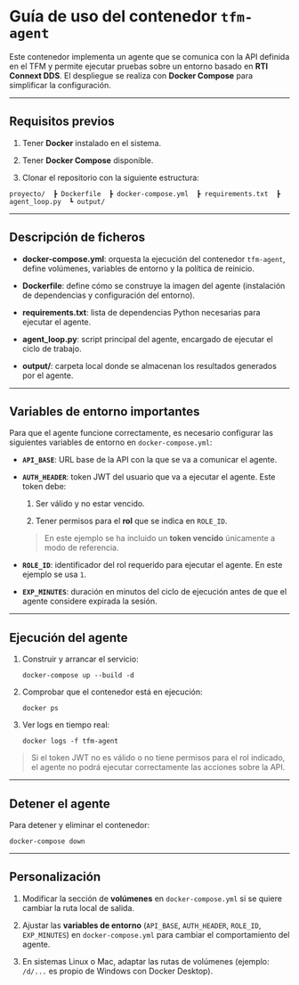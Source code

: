 # Guía de uso del contenedor `tfm-agent`

Este contenedor implementa un agente que se comunica con la API definida en el TFM y permite ejecutar pruebas sobre un entorno basado en **RTI Connext DDS**.
El despliegue se realiza con **Docker Compose** para simplificar la configuración.

---

## Requisitos previos

1. Tener **Docker** instalado en el sistema.

2. Tener **Docker Compose** disponible.

3. Clonar el repositorio con la siguiente estructura:


`proyecto/  ┣ Dockerfile  ┣ docker-compose.yml  ┣ requirements.txt  ┣ agent_loop.py  ┗ output/`

---

## Descripción de ficheros

- **docker-compose.yml**: orquesta la ejecución del contenedor `tfm-agent`, define volúmenes, variables de entorno y la política de reinicio.

- **Dockerfile**: define cómo se construye la imagen del agente (instalación de dependencias y configuración del entorno).

- **requirements.txt**: lista de dependencias Python necesarias para ejecutar el agente.

- **agent_loop.py**: script principal del agente, encargado de ejecutar el ciclo de trabajo.

- **output/**: carpeta local donde se almacenan los resultados generados por el agente.


---

## Variables de entorno importantes

Para que el agente funcione correctamente, es necesario configurar las siguientes variables de entorno en `docker-compose.yml`:

- **`API_BASE`**: URL base de la API con la que se va a comunicar el agente.

- **`AUTH_HEADER`**: token JWT del usuario que va a ejecutar el agente. Este token debe:

    1. Ser válido y no estar vencido.

    2. Tener permisos para el **rol** que se indica en `ROLE_ID`.


    > En este ejemplo se ha incluido un **token vencido** únicamente a modo de referencia.

- **`ROLE_ID`**: identificador del rol requerido para ejecutar el agente. En este ejemplo se usa `1`.

- **`EXP_MINUTES`**: duración en minutos del ciclo de ejecución antes de que el agente considere expirada la sesión.


---

## Ejecución del agente

1. Construir y arrancar el servicio:

    `docker-compose up --build -d`

2. Comprobar que el contenedor está en ejecución:

    `docker ps`

3. Ver logs en tiempo real:

    `docker logs -f tfm-agent`


> Si el token JWT no es válido o no tiene permisos para el rol indicado, el agente no podrá ejecutar correctamente las acciones sobre la API.

---

## Detener el agente

Para detener y eliminar el contenedor:

`docker-compose down`

---

## Personalización

1. Modificar la sección de **volúmenes** en `docker-compose.yml` si se quiere cambiar la ruta local de salida.

2. Ajustar las **variables de entorno** (`API_BASE`, `AUTH_HEADER`, `ROLE_ID`, `EXP_MINUTES`) en `docker-compose.yml` para cambiar el comportamiento del agente.

3. En sistemas Linux o Mac, adaptar las rutas de volúmenes (ejemplo: `/d/...` es propio de Windows con Docker Desktop).